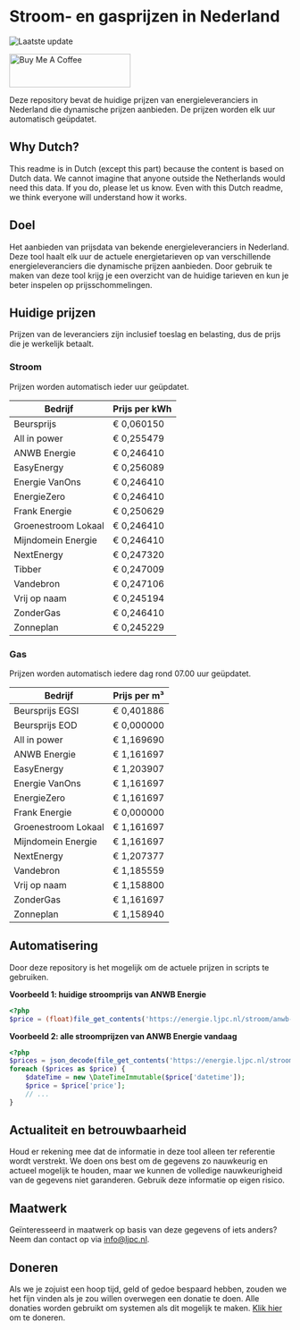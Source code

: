 # Stroom- en gasprijzen in Nederland

![Laatste update](https://img.shields.io/badge/laatste%20update-2023--11--06%2011%3A00%20CET-brightgreen)

<a href="https://www.buymeacoffee.com/Lars-" target="_blank"><img src="https://cdn.buymeacoffee.com/buttons/v2/default-orange.png" alt="Buy Me A Coffee" height="60" style="height: 60px !important;width: 217px !important;" ></a>

Deze repository bevat de huidige prijzen van energieleveranciers in Nederland die dynamische prijzen aanbieden. De prijzen worden elk uur automatisch geüpdatet.

## Why Dutch?

This readme is in Dutch (except this part) because the content is based on Dutch data. We cannot imagine that anyone outside the Netherlands would need this data. If you do, please let us know. Even with this Dutch readme, we think
everyone will understand how it works.

## Doel

Het aanbieden van prijsdata van bekende energieleveranciers in Nederland. Deze tool haalt elk uur de actuele energietarieven op van verschillende energieleveranciers die dynamische prijzen aanbieden. Door gebruik te maken van deze tool
krijg je een overzicht van de huidige tarieven en kun je beter inspelen op prijsschommelingen.

## Huidige prijzen

Prijzen van de leveranciers zijn inclusief toeslag en belasting, dus de prijs die je werkelijk betaalt.

### Stroom

Prijzen worden automatisch ieder uur geüpdatet.

 Bedrijf | Prijs per kWh 
---------|---------------
Beursprijs | € 0,060150
All in power | € 0,255479
ANWB Energie | € 0,246410
EasyEnergy | € 0,256089
Energie VanOns | € 0,246410
EnergieZero | € 0,246410
Frank Energie | € 0,250629
Groenestroom Lokaal | € 0,246410
Mijndomein Energie | € 0,246410
NextEnergy | € 0,247320
Tibber | € 0,247009
Vandebron | € 0,247106
Vrij op naam | € 0,245194
ZonderGas | € 0,246410
Zonneplan | € 0,245229


### Gas

Prijzen worden automatisch iedere dag rond 07.00 uur geüpdatet.

 Bedrijf | Prijs per m³ 
---------|--------------
Beursprijs EGSI | € 0,401886
Beursprijs EOD | € 0,000000
All in power | € 1,169690
ANWB Energie | € 1,161697
EasyEnergy | € 1,203907
Energie VanOns | € 1,161697
EnergieZero | € 1,161697
Frank Energie | € 0,000000
Groenestroom Lokaal | € 1,161697
Mijndomein Energie | € 1,161697
NextEnergy | € 1,207377
Vandebron | € 1,185559
Vrij op naam | € 1,158800
ZonderGas | € 1,161697
Zonneplan | € 1,158940


## Automatisering

Door deze repository is het mogelijk om de actuele prijzen in scripts te gebruiken.

**Voorbeeld 1: huidige stroomprijs van ANWB Energie**

```php
<?php
$price = (float)file_get_contents('https://energie.ljpc.nl/stroom/anwb-energie-nu.txt');

```

**Voorbeeld 2: alle stroomprijzen van ANWB Energie vandaag**

```php
<?php
$prices = json_decode(file_get_contents('https://energie.ljpc.nl/stroom/all-in-power-vandaag.json'),true);
foreach ($prices as $price) {
    $dateTime = new \DateTimeImmutable($price['datetime']);
    $price = $price['price'];
    // ...
}
```

## Actualiteit en betrouwbaarheid

Houd er rekening mee dat de informatie in deze tool alleen ter referentie wordt verstrekt. We doen ons best om de gegevens zo nauwkeurig en actueel mogelijk te houden, maar we kunnen de volledige nauwkeurigheid van de gegevens niet
garanderen. Gebruik deze informatie op eigen risico.

## Maatwerk

Geïnteresseerd in maatwerk op basis van deze gegevens of iets anders? Neem dan contact op
via [info@ljpc.nl](mailto:info@ljpc.nl?subject=Energie%20prijzen).

## Doneren

Als we je zojuist een hoop tijd, geld of gedoe bespaard hebben, zouden we het fijn vinden als je zou willen overwegen een
donatie te doen. Alle donaties worden gebruikt om systemen als dit mogelijk te
maken. [Klik hier](https://www.buymeacoffee.com/Lars-) om te doneren.
